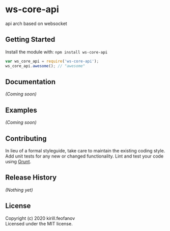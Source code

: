 # ws-core-api

api arch based on websocket

## Getting Started
Install the module with: `npm install ws-core-api`

```javascript
var ws_core_api = require('ws-core-api');
ws_core_api.awesome(); // "awesome"
```

## Documentation
_(Coming soon)_

## Examples
_(Coming soon)_

## Contributing
In lieu of a formal styleguide, take care to maintain the existing coding style. Add unit tests for any new or changed functionality. Lint and test your code using [Grunt](http://gruntjs.com/).

## Release History
_(Nothing yet)_

## License
Copyright (c) 2020 kirill.feofanov  
Licensed under the MIT license.
